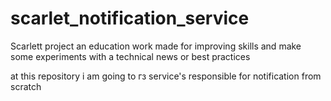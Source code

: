 # scarlet_notification_service
Scarlett project an education work made for improving skills and make some experiments with a technical news or best practices

at this repository i am going to гз service's responsible for notification from scratch 
